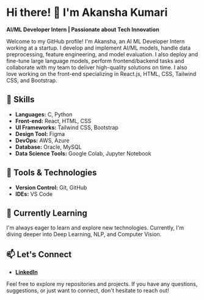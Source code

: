 # Hi there! 👋 I'm Akansha Kumari
**AI/ML Developer Intern | Passionate about Tech Innovation**

Welcome to my GitHub profile! I'm Akansha, an AI ML Developer Intern working at a startup. I develop and implement AI/ML models, handle data preprocessing, feature engineering, and model evaluation. I also deploy and fine-tune large language models, perform frontend/backend tasks and collaborate with my team to deliver high-quality solutions on time. I also love working on the front-end specializing in React.js, HTML, CSS, Tailwind CSS, and Bootstrap.

## 🚀 Skills

- **Languages:** C, Python
- **Front-end:** React, HTML, CSS
- **UI Frameworks:** Tailwind CSS, Bootstrap
- **Design Tool:** Figma
- **DevOps:** AWS, Azure
- **Database:** Oracle, MySQL
- **Data Science Tools:** Google Colab, Jupyter Notebook

## 🔧 Tools & Technologies

- **Version Control:** Git, GitHub
- **IDEs:** VS Code

## 🌱 Currently Learning

I'm always eager to learn and explore new technologies. Currently, I'm diving deeper into Deep Learning, NLP, and Computer Vision.

## 📫 Let's Connect

- **[LinkedIn](https://www.linkedin.com/in/akanshakumari30/)**  
  
Feel free to explore my repositories and projects. If you have any questions, suggestions, or just want to connect, don't hesitate to reach out!

